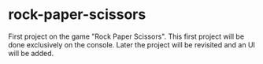 # rock-paper-scissors

First project on the game "Rock Paper Scissors". This first project will be done exclusively on the console. Later the project will be revisited and an UI will be added.
